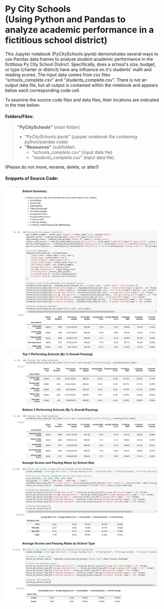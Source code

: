 <h1> Py City Schools <br> (Using Python and Pandas to analyze academic performance in a fictitious school district) </h1>

This Jupyter notebook (PyCitySchools.ipynb) demonstrates several ways to use Pandas data frames to analyze student academic
performance in the fictitious Py City School District.  Specifically, does a school's size, budget, or type (charter or district)
have any influence on it's students' math and reading scores.
The input data comes from csv files "schools_complete.csv" and "students_complete.csv". 
There is not an output data file, but all output is contained within the notebook and appears below each corresponding code cell.

To examine the source code files and data files, their locations are indicated in the tree below:

#### Folders/Files:

> **"PyCitySchools"** (main folder) <br>
> - *"PyCitySchools.ipynb"* (jupyter notebook file containing python/pandas code) <br>
> - **"Resources"** (subfolder) <br>
>	- *"schools_complete.csv"* (input data file) <br>
>	- *"students_complete.csv"* (input data file) <br>
	
(Please do not move, rename, delete, or alter!)

#### Snippets of Source Code: <br>
 
<img src="Images/CodeSnip1.jpg"> <br>
<img src="Images/CodeSnip2.jpg"> <br>
<img src="Images/CodeSnip3.jpg"> <br>
